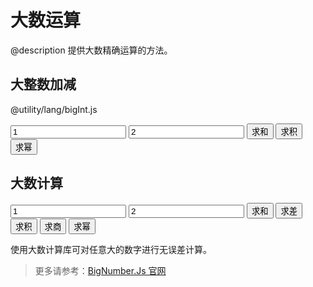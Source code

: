 ﻿# 大数运算

@description 提供大数精确运算的方法。

## 大整数加减

@utility/lang/bigInt.js

<input type="text" id="biginteger_x" value="1" />
<input type="text" id="biginteger_y" value="2" />
<input type="button" value="求和" onclick="document.getElementById('biginteger_result').innerHTML = BigInt.add(document.getElementById('biginteger_x').value, document.getElementById('biginteger_y').value)" />
<input type="button" value="求积" onclick="document.getElementById('biginteger_result').innerHTML = BigInt.mul(document.getElementById('biginteger_x').value, document.getElementById('biginteger_y').value)" />
<input type="button" value="求幂" onclick="document.getElementById('biginteger_result').innerHTML = BigInt.pow(document.getElementById('biginteger_x').value, document.getElementById('biginteger_y').value)" />
<span id="biginteger_result"></span>

## 大数计算

<input type="text" id="bignumber_x" value="1" />
<input type="text" id="bignumber_y" value="2" />
<input type="button" value="求和" onclick="document.getElementById('bignumber_result').innerHTML = new BigNumber(document.getElementById('bignumber_x').value).add(document.getElementById('bignumber_y').value)" />
<input type="button" value="求差" onclick="document.getElementById('bignumber_result').innerHTML = new BigNumber(document.getElementById('bignumber_x').value).sub(document.getElementById('bignumber_y').value)" />
<input type="button" value="求积" onclick="document.getElementById('bignumber_result').innerHTML = new BigNumber(document.getElementById('bignumber_x').value).mul(document.getElementById('bignumber_y').value)" />
<input type="button" value="求商" onclick="document.getElementById('bignumber_result').innerHTML = new BigNumber(document.getElementById('bignumber_x').value).div(document.getElementById('bignumber_y').value)" />
<input type="button" value="求幂" onclick="document.getElementById('bignumber_result').innerHTML = new BigNumber(document.getElementById('bignumber_x').value).pow(document.getElementById('bignumber_y').value)" />
<span id="bignumber_result"></span>

使用大数计算库可对任意大的数字进行无误差计算。

> 更多请参考：[BigNumber.Js 官网](https://github.com/MikeMcl/bignumber.js/)


